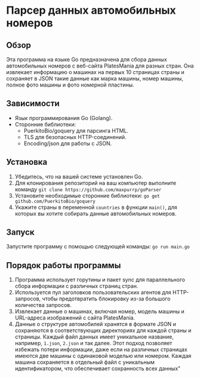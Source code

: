 # Парсер данных автомобильных номеров

## Обзор
Эта программа на языке Go предназначена для сбора данных автомобильных номеров с веб-сайта PlatesMania для разных стран. Она извлекает информацию о машинах на первых 10 страницах страны и сохраняет в JSON такие данные как марка машины, номер машины, полное фото машины и фото номерной пластины.

## Зависимости
- Язык программирования Go (Golang).
- Сторонние библиотеки:
  - PuerkitoBio/goquery для парсинга HTML.
  - TLS для безопасных HTTP-соединений.
  - Encoding/json для работы с JSON.

## Установка
1. Убедитесь, что на вашей системе установлен Go.
2. Для клонирования репозиторий на ваш компьютер выполните команду ```git clone https://github.com/maxpurrp/goParser```
3. Установите необходимые сторонние библиотеки:
    ```go get github.com/PuerkitoBio/goquery```
4. Укажите страны в переменной `countries` в функции `main()`, для которых вы хотите собирать данные автомобильных номеров.

## Запуск
Запустите программу с помощью следующей команды:
```go run main.go```

## Порядок работы программы
1. Программа использует горутины и пакет sync для параллельного сбора информации с различных страниц стран.
2. Используется пул заголовков пользовательских агентов для HTTP-запросов, чтобы предотвратить блокировку из-за большого количества запросов.
3.  Извлекает данные о машинах, включая номер, модель машины и URL-адреса изображений с сайта PlatesMania.
4. Данные о структуре автомобилей хранятся в формате JSON и сохраняются в соответствующих директориях для каждой страны и страницы. Каждый файл данных имеет уникальное название, например, `1.json`, `2.json` и так далее. Этот подход позволяет избежать потери информации, даже если на различных страницах имеются две  машины c одинаковой моделью или номером. Каждая машина сохраняется в отдельный файл с уникальным идентификатором, что обеспечивает сохранность всех данных"
